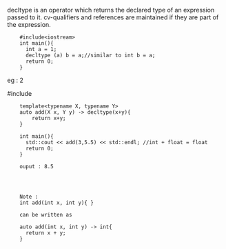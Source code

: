 decltype is an operator which returns the declared type of an expression passed to it. 
cv-qualifiers and references are maintained if they are part of the expression. 

        #include<iostream>
        int main(){
          int a = 1;
          decltype (a) b = a;//similar to int b = a;
          return 0;
        }




eg : 2

#include<iostream>

        template<typename X, typename Y>
        auto add(X x, Y y) -> decltype(x+y){
            return x+y;
        }

        int main(){
          std::cout << add(3,5.5) << std::endl; //int + float = float
          return 0;
        }

        ouput : 8.5
        
        
        
        
        Note : 
        int add(int x, int y){ }
        
        can be written as 
        
        auto add(int x, int y) -> int{
          return x + y;
        }
